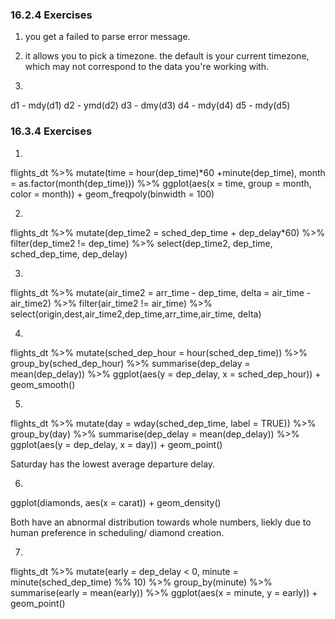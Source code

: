 ### 16.2.4 Exercises

1) you get a failed to parse error message.

2) it allows you to pick a timezone. the default is your current timezone, which may not correspond to the data you're working with.

3)
  d1 - mdy(d1)
  d2 - ymd(d2)
  d3 - dmy(d3)
  d4 - mdy(d4)
  d5 - mdy(d5)
  
### 16.3.4 Exercises

1)
flights_dt %>%
  mutate(time = hour(dep_time)*60 +minute(dep_time),
         month = as.factor(month(dep_time))) %>%
  ggplot(aes(x = time, group = month, color = month)) +
  geom_freqpoly(binwidth = 100)

2)
flights_dt %>% 
  mutate(dep_time2 = sched_dep_time + dep_delay*60) %>%
  filter(dep_time2 != dep_time) %>%
  select(dep_time2, dep_time, sched_dep_time, dep_delay)
 
3) 
flights_dt %>%
  mutate(air_time2 = arr_time - dep_time, delta = air_time - air_time2) %>%
  filter(air_time2 != air_time) %>%
  select(origin,dest,air_time2,dep_time,arr_time,air_time, delta)
  
4)
flights_dt %>%
  mutate(sched_dep_hour = hour(sched_dep_time)) %>%
  group_by(sched_dep_hour) %>%
  summarise(dep_delay = mean(dep_delay)) %>%
  ggplot(aes(y = dep_delay, x = sched_dep_hour)) +
  geom_smooth()
  
5)
  
flights_dt %>%
  mutate(day = wday(sched_dep_time, label = TRUE)) %>%
  group_by(day) %>%
  summarise(dep_delay = mean(dep_delay)) %>%
  ggplot(aes(y = dep_delay, x = day)) +
  geom_point()
  
  Saturday has the lowest average departure delay.
  
6)
ggplot(diamonds, aes(x = carat)) + 
  geom_density()
  
Both have an abnormal distribution towards whole numbers, liekly due to human preference in scheduling/ diamond creation.

7)
flights_dt %>%
  mutate(early = dep_delay < 0,
         minute = minute(sched_dep_time) %% 10) %>%
  group_by(minute) %>%
  summarise(early = mean(early)) %>%
  ggplot(aes(x = minute, y = early)) +
  geom_point()



